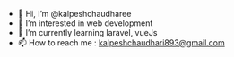 - 👋 Hi, I’m @kalpeshchaudharee
- 👀 I’m interested in web development
- 🌱 I’m currently learning laravel, vueJs
- 📫 How to reach me : kalpeshchaudhari893@gmail.com

<!---
kalpeshchaudharee/kalpeshchaudharee is a ✨ special ✨ repository because its `README.md` (this file) appears on your GitHub profile.
You can click the Preview link to take a look at your changes.
--->
